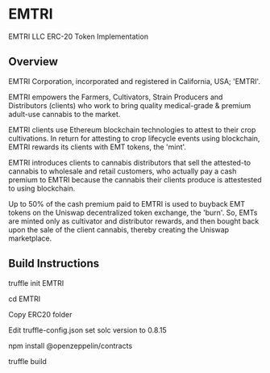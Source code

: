 # EMTRI

EMTRI LLC ERC-20 Token Implementation


## Overview

 EMTRI Corporation, incorporated and registered in California, USA; 'EMTRI'.

 EMTRI empowers the Farmers, Cultivators, Strain Producers and Distributors (clients) who work to bring quality medical-grade & premium adult-use cannabis to the market.
 
 EMTRI clients use Ethereum blockchain technologies to attest to their crop cultivations. In return for attesting to crop lifecycle events using blockchain, 
 EMTRI rewards its clients with EMT tokens, the 'mint'.
 
 EMTRI introduces clients to cannabis distributors that sell the attested-to cannabis to wholesale and retail customers, who actually pay a cash premium to EMTRI because the cannabis their clients produce is attestested to using blockchain.

 Up to 50% of the cash premium paid to EMTRI is used to buyback EMT tokens on the Uniswap decentralized token exchange, the 'burn'. So, EMTs are minted only as cultivator and distributor rewards, and then bought back upon the sale of the client cannabis, thereby creating the Uniswap marketplace.
 
 
## Build Instructions

truffle init EMTRI

cd EMTRI

Copy ERC20 folder

Edit truffle-config.json set solc version to 0.8.15

npm install @openzeppelin/contracts

truffle build
